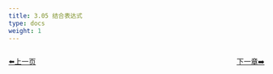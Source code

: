 ```yaml
---
title: 3.05 结合表达式
type: docs
weight: 1
---   
```




<div style="display: flex;justify-content: space-between;align-items: center;">
<p><a href="https://books.linuxwt.com/linuxwtbash/ChapterThree/Fuhecommand">⬅️上一页</a></p>
<p><a href="https://books.linuxwt.com/linuxwtbash/Four">下一章➡️</a></p>
</div>